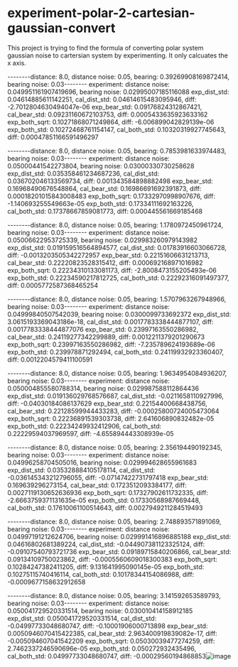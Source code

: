 # experiment-polar-2-cartesian-gaussian-convert


This project is trying to find the formula of converting polar system gaussian noise to cartersian system by experimenting. It only calcuates the x axis.

--------distance: 8.0, distance noise: 0.05, bearing: 0.39269908169872414, bearing noise: 0.03--------
experiment: distance noise: 0.049951161907419696, bearing noise: 0.02995007185116088
exp_dist_std: 0.04614885611142251, cal_dist_std: 0.04614615483095946, diff: -2.7012804630494047e-06
exp_bear_std: 0.09176824312867421, cal_bear_std: 0.09231160672103753, diff: 0.0005433635923633162
exp_both_sqrt: 0.10271868071249864, diff: -6.006899042829139e-06
exp_both_std: 0.10272468761154147, cal_both_std: 0.10320319927745643, diff: 0.00047851166591496297


--------distance: 8.0, distance noise: 0.05, bearing: 0.7853981633974483, bearing noise: 0.03--------
experiment: distance noise: 0.05000441542273804, bearing noise: 0.03000330730258628
exp_dist_std: 0.035358461234687236, cal_dist_std: 0.036702046133569734, diff: 0.001343584898882498
exp_bear_std: 0.16968490676548864, cal_bear_std: 0.16986691692391873, diff: 0.00018201015843008483
exp_both_sqrt: 0.17332970998907676, diff: -1.140693255549663e-05
exp_both_std: 0.17334111692163226, cal_both_std: 0.17378667859081773, diff: 0.000445561669185468


--------distance: 8.0, distance noise: 0.05, bearing: 1.1780972450961724, bearing noise: 0.03--------
experiment: distance noise: 0.05006622953725339, bearing noise: 0.029983260979143982
exp_dist_std: 0.019159516564894577, cal_dist_std: 0.01783916603066728, diff: -0.0013203505342272957
exp_bear_std: 0.22151606631213713, cal_bear_std: 0.22220823528315412, diff: 0.000692168971016982
exp_both_sqrt: 0.22234310133081173, diff: -2.8008473155205493e-06
exp_both_std: 0.22234590217812725, cal_both_std: 0.22292316091497377, diff: 0.0005772587368465254


--------distance: 8.0, distance noise: 0.05, bearing: 1.5707963267948966, bearing noise: 0.03--------
experiment: distance noise: 0.04999840507542039, bearing noise: 0.0300099733692372
exp_dist_std: 3.0615193369043186e-18, cal_dist_std: 0.0017783338444877107, diff: 0.0017783338444877076
exp_bear_std: 0.23997163550286982, cal_bear_std: 0.24119277342299889, diff: 0.0012211379201290673
exp_both_sqrt: 0.23997163550286982, diff: -7.235789624193689e-06
exp_both_std: 0.239978871292494, cal_both_std: 0.24119932923360407, diff: 0.0012204579411100591


--------distance: 8.0, distance noise: 0.05, bearing: 1.9634954084936207, bearing noise: 0.03--------
experiment: distance noise: 0.050004855580788314, bearing noise: 0.029987588112864436
exp_dist_std: 0.019136029768576687, cal_dist_std: -0.0211658110927996, diff: -0.04030184086137629
exp_bear_std: 0.22154400668438756, cal_bear_std: 0.22128599944433283, diff: -0.00025800724005473064
exp_both_sqrt: 0.22236891539303738, diff: 2.641606890832482e-05
exp_both_std: 0.22234249932412906, cal_both_std: 0.22229594037969597, diff: -4.655894443308939e-05


--------distance: 8.0, distance noise: 0.05, bearing: 2.356194490192345, bearing noise: 0.03--------
experiment: distance noise: 0.04996258704505016, bearing noise: 0.029994628655961683
exp_dist_std: 0.035328884105178114, cal_dist_std: -0.036145343212796055, diff: -0.07147422731797418
exp_bear_std: 0.169639296273154, cal_bear_std: 0.1723512093384177, diff: 0.0027119130652636936
exp_both_sqrt: 0.17327902611732335, diff: -2.6663759371131635e-05
exp_both_std: 0.17330568987669448, cal_both_std: 0.17610061100514643, diff: 0.0027949211284519493


--------distance: 8.0, distance noise: 0.05, bearing: 2.748893571891069, bearing noise: 0.03--------
experiment: distance noise: 0.04997191212624706, bearing noise: 0.029991416896885188
exp_dist_std: 0.04616802681389224, cal_dist_std: -0.044907381123325124, diff: -0.09107540793721736
exp_bear_std: 0.09189715840206866, cal_bear_std: 0.09134109750023862, diff: -0.0005560609018300383
exp_both_sqrt: 0.10284247382411205, diff: 9.131641995090145e-05
exp_both_std: 0.10275115740416114, cal_both_std: 0.10178344154086988, diff: -0.0009677158632912658


--------distance: 8.0, distance noise: 0.05, bearing: 3.141592653589793, bearing noise: 0.03--------
experiment: distance noise: 0.050041729520331514, bearing noise: 0.030010414158912185
exp_dist_std: 0.050041729520331514, cal_dist_std: -0.04997733048680747, diff: -0.10001906000713898
exp_bear_std: 0.0050946070415422385, cal_bear_std: 2.963400919839082e-17, diff: -0.005094607041542209
exp_both_sqrt: 0.05030039477274259, diff: 2.7462337246590696e-05
exp_both_std: 0.050272932435496, cal_both_std: 0.04997733048680747, diff: -0.00029560194868853![image](https://user-images.githubusercontent.com/60952333/161410835-76e2e083-105d-4aee-b396-346cbd467711.png)
